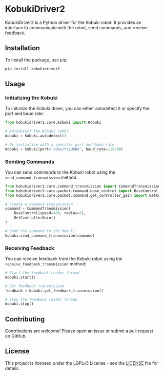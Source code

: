 # KobukiDriver2

KobukiDriver2 is a Python driver for the Kobuki robot. It provides an interface to communicate with the robot, send commands, and receive feedback.

## Installation

To install the package, use pip:

```sh
pip install kobukidriver2
```

## Usage

### Initializing the Kobuki

To initialize the Kobuki driver, you can either autodetect it or specify the port and baud rate:

```python
from kobukidriver2.core.kobuki import Kobuki

# Autodetect the Kobuki robot
kobuki = Kobuki.autodetect()

# Or initialize with a specific port and baud rate
kobuki = Kobuki(port='/dev/ttyUSB0', baud_rate=115200)
```

### Sending Commands

You can send commands to the Kobuki robot using the `send_command_transmission` method:

```python
from kobukidriver2.core.command_transmission import CommandTransmission
from kobukidriver2.core.packet.command.base_control import BaseControl
from kobukidriver2.core.packet.command.get_controller_gain import GetControllerGain

# Create a command transmission
command = CommandTransmission(
    BaseControl(speed=100, radius=0),
    GetControllerGain()
)

# Send the command to the Kobuki
kobuki.send_command_transmission(command)
```

### Receiving Feedback

You can receive feedback from the Kobuki robot using the `receive_feedback_transmission` method:

```python
# Start the feedback reader thread
kobuki.start()

# Get feedback transmission
feedback = kobuki.get_feedback_transmission()

# Stop the feedback reader thread
kobuki.stop()
```

## Contributing

Contributions are welcome! Please open an issue or submit a pull request on GitHub.

## License

This project is licensed under the LGPLv3 License - see the [LICENSE](LICENSE) file for details.
